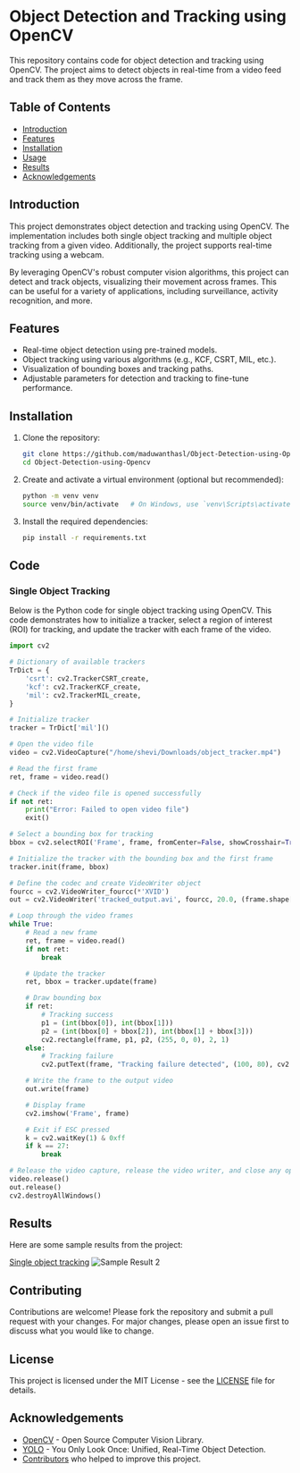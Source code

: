 # Object Detection and Tracking using OpenCV

This repository contains code for object detection and tracking using OpenCV. The project aims to detect objects in real-time from a video feed and track them as they move across the frame.

## Table of Contents
- [Introduction](#introduction)
- [Features](#features)
- [Installation](#installation)
- [Usage](#usage)
- [Results](#results)
- [Acknowledgements](#acknowledgements)

## Introduction

This project demonstrates object detection and tracking using OpenCV. The implementation includes both single object tracking and multiple object tracking from a given video. Additionally, the project supports real-time tracking using a webcam.

By leveraging OpenCV's robust computer vision algorithms, this project can detect and track objects, visualizing their movement across frames. This can be useful for a variety of applications, including surveillance, activity recognition, and more.

## Features

- Real-time object detection using pre-trained models.
- Object tracking using various algorithms (e.g., KCF, CSRT, MIL, etc.).
- Visualization of bounding boxes and tracking paths.
- Adjustable parameters for detection and tracking to fine-tune performance.

## Installation

1. Clone the repository:
    ```sh
    git clone https://github.com/maduwanthasl/Object-Detection-using-Opencv.git
    cd Object-Detection-using-Opencv
    ```

2. Create and activate a virtual environment (optional but recommended):
    ```sh
    python -m venv venv
    source venv/bin/activate   # On Windows, use `venv\Scripts\activate`
    ```

3. Install the required dependencies:
    ```sh
    pip install -r requirements.txt
    ```

    
## Code

### Single Object Tracking

Below is the Python code for single object tracking using OpenCV. This code demonstrates how to initialize a tracker, select a region of interest (ROI) for tracking, and update the tracker with each frame of the video.

```python
import cv2

# Dictionary of available trackers
TrDict = {
    'csrt': cv2.TrackerCSRT_create,
    'kcf': cv2.TrackerKCF_create,
    'mil': cv2.TrackerMIL_create,
}

# Initialize tracker
tracker = TrDict['mil']()

# Open the video file
video = cv2.VideoCapture("/home/shevi/Downloads/object_tracker.mp4")

# Read the first frame
ret, frame = video.read()

# Check if the video file is opened successfully
if not ret:
    print("Error: Failed to open video file")
    exit()

# Select a bounding box for tracking
bbox = cv2.selectROI('Frame', frame, fromCenter=False, showCrosshair=True)

# Initialize the tracker with the bounding box and the first frame
tracker.init(frame, bbox)

# Define the codec and create VideoWriter object
fourcc = cv2.VideoWriter_fourcc(*'XVID')
out = cv2.VideoWriter('tracked_output.avi', fourcc, 20.0, (frame.shape[1], frame.shape[0]))

# Loop through the video frames
while True:
    # Read a new frame
    ret, frame = video.read()
    if not ret:
        break

    # Update the tracker
    ret, bbox = tracker.update(frame)

    # Draw bounding box
    if ret:
        # Tracking success
        p1 = (int(bbox[0]), int(bbox[1]))
        p2 = (int(bbox[0] + bbox[2]), int(bbox[1] + bbox[3]))
        cv2.rectangle(frame, p1, p2, (255, 0, 0), 2, 1)
    else:
        # Tracking failure
        cv2.putText(frame, "Tracking failure detected", (100, 80), cv2.FONT_HERSHEY_SIMPLEX, 0.75, (0, 0, 255), 2)

    # Write the frame to the output video
    out.write(frame)

    # Display frame
    cv2.imshow('Frame', frame)

    # Exit if ESC pressed
    k = cv2.waitKey(1) & 0xff
    if k == 27:
        break

# Release the video capture, release the video writer, and close any open windows
video.release()
out.release()
cv2.destroyAllWindows()
```

## Results

Here are some sample results from the project:

[Single object tracking](https://github.com/maduwanthasl/Object-Detection-using-Opencv/blob/main/Outputs/tracked_output.avi)
![Sample Result 2](images/result2.png)

## Contributing

Contributions are welcome! Please fork the repository and submit a pull request with your changes. For major changes, please open an issue first to discuss what you would like to change.

## License

This project is licensed under the MIT License - see the [LICENSE](LICENSE) file for details.

## Acknowledgements

- [OpenCV](https://opencv.org/) - Open Source Computer Vision Library.
- [YOLO](https://pjreddie.com/darknet/yolo/) - You Only Look Once: Unified, Real-Time Object Detection.
- [Contributors](https://github.com/yourusername/your-repo-name/graphs/contributors) who helped to improve this project.
